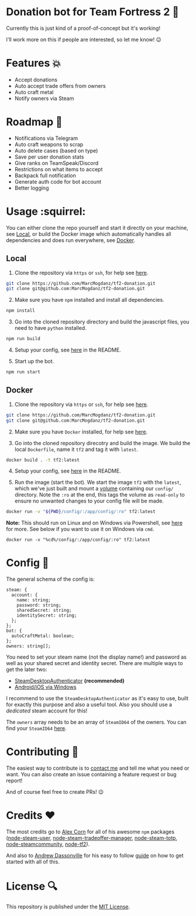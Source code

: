 # Donation bot for Team Fortress 2 :gift:

Currently this is just kind of a proof-of-concept but it's working!

I'll work more on this if people are interested, so let me know! :wink:

# Features :boom:

- Accept donations
- Auto accept trade offers from owners
- Auto craft metal
- Notify owners via Steam

# Roadmap :eyes:

- Notifications via Telegram
- Auto craft weapons to scrap
- Auto delete cases (based on type)
- Save per user donation stats
- Give ranks on TeamSpeak/Discord
- Restrictions on what items to accept
- Backpack full notification
- Generate auth code for bot account
- Better logging

# Usage :squirrel:

You can either clone the repo yourself and start it directly on your machine, see [Local](#Local), or build the Docker image which automatically handles all dependencies and does run everywhere, see [Docker](#Docker).

## Local

1. Clone the repository via `https` or `ssh`, for help see [here](https://help.github.com/en/github/creating-cloning-and-archiving-repositories/cloning-a-repository).

```bash
git clone https://github.com/MarcMogdanz/tf2-donation.git
git clone git@github.com:MarcMogdanz/tf2-donation.git
```

2. Make sure you have `npm` installed and install all dependencies.

```bash
npm install
```

3. Go into the cloned repository directory and build the javascript files, you need to have `python` installed.

```bash
npm run build
```

4. Setup your config, see [here](#config-wrench) in the README.

5. Start up the bot.

```bash
npm run start
```

## Docker

1. Clone the repository via `https` or `ssh`, for help see [here](https://help.github.com/en/github/creating-cloning-and-archiving-repositories/cloning-a-repository).

```bash
git clone https://github.com/MarcMogdanz/tf2-donation.git
git clone git@github.com:MarcMogdanz/tf2-donation.git
```

2. Make sure you have `Docker` installed, for help see [here](https://docs.docker.com/install).

3. Go into the cloned repository direcotry and build the image. We build the local `Dockerfile`, name it `tf2` and tag it with `latest`.

```bash
docker build . -t tf2:latest
```

4. Setup your config, see [here](#config-wrench) in the README.

5. Run the image (start the bot). We start the image `tf2` with the `latest`, which we've just built and mount a [volume](https://docs.docker.com/storage/volumes/) containing our `config/` directory. Note the `:ro` at the end, this tags the volume as `read-only` to ensure no unwanted changes to your config file will be made.

```bash
docker run -v "${PWD}/config/:/app/config/:ro" tf2:latest
```

**Note:** This should run on Linux and on Windows via Powershell, see [here](https://stackoverflow.com/questions/41485217/mount-current-directory-as-a-volume-in-docker-on-windows-10) for more. See below if you want to use it on Windows via `cmd`.

```batch
docker run -v "%cd%/config/:/app/config/:ro" tf2:latest
```

# Config :wrench:

The general schema of the config is:

```
steam: {
  account: {
    name: string;
    password: string;
    sharedSecret: string;
    identitySecret: string;
  };
};
bot: {
  autoCraftMetal: boolean;
};
owners: string[];
```

You need to set your steam name (not the display name!) and password as well as your shared secret and identity secret. There are multiple ways to get the later two:

- [SteamDesktopAuthenticator](https://github.com/Jessecar96/SteamDesktopAuthenticator) **(recommended)**
- [Android/iOS via Windows](https://github.com/SteamTimeIdler/stidler/wiki/Getting-your-%27shared_secret%27-code-for-use-with-Auto-Restarter-on-Mobile-Authentication)

I recommend to use the `SteamDesktopAuthenticator` as it's easy to use, built for exactly this purpose and also a useful tool. Also you should use a _dedicated_ steam account for this!

The `owners` array needs to be an array of `SteamID64` of the owners. You can find your `SteamID64` [here](https://steamidfinder.com/).

# Contributing :rocket:

The easiest way to contribute is to [contact me](https://marcmogdanz.de) and tell me what you need or want. You can also create an issue containing a feature request or bug report!

And of course feel free to create PRs! :wink:

# Credits :heart:

The most credits go to [Alex Corn](https://github.com/DoctorMcKay) for all of his awesome `npm` packages ([node-steam-user](https://github.com/DoctorMcKay/node-steam-user), [node-steam-tradeoffer-manager](https://github.com/DoctorMcKay/node-steam-tradeoffer-manager), [node-steam-totp](https://github.com/DoctorMcKay/node-steam-totp), [node-steamcommunity](https://github.com/DoctorMcKay/node-steamcommunity), [node-tf2](https://github.com/DoctorMcKay/node-tf2)).

And also to [Andrew Dassonville](https://github.com/andrewda) for his easy to follow [guide](https://github.com/andrewda/node-steam-guide) on how to get started with all of this.

# License :mag:

This repository is published under the [MIT License](https://github.com/MarcMogdanz/tf2-donation/blob/master/LICENSE).
